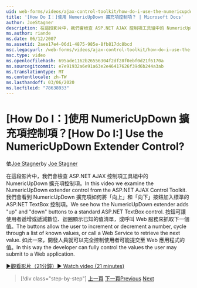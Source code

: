 ```yaml
---
uid: web-forms/videos/ajax-control-toolkit/how-do-i-use-the-numericupdown-extender-control
title: '[How Do I：]使用 NumericUpDown 擴充項控制項？ | Microsoft Docs'
author: JoeStagner
description: 在這段影片中，我們會檢查 ASP.NET AJAX 控制項工具組中的 NumericUpDown 擴充項控制項。 我們會看到 NumericUpDown 擴充項如何加上「up」和「down」 。
ms.author: riande
ms.date: 06/12/2007
ms.assetid: 2aee17e4-06d1-4875-985e-8fb817dc8bcd
msc.legacyurl: /web-forms/videos/ajax-control-toolkit/how-do-i-use-the-numericupdown-extender-control
msc.type: video
ms.openlocfilehash: 695ade1162b26556304f2df28f0ebf0d21f6170a
ms.sourcegitcommit: e7e91932a6e91a63e2e46417626f39d6b244a3ab
ms.translationtype: MT
ms.contentlocale: zh-TW
ms.lasthandoff: 03/06/2020
ms.locfileid: "78638933"
---
```

# <a name="how-do-i-use-the-numericupdown-extender-control"></a><span data-ttu-id="1f061-105">[How Do I：]使用 NumericUpDown 擴充項控制項？</span><span class="sxs-lookup"><span data-stu-id="1f061-105">[How Do I:] Use the NumericUpDown Extender Control?</span></span>

<span data-ttu-id="1f061-106">依[Joe Stagner](https://github.com/JoeStagner)</span><span class="sxs-lookup"><span data-stu-id="1f061-106">by [Joe Stagner](https://github.com/JoeStagner)</span></span>

<span data-ttu-id="1f061-107">在這段影片中，我們會檢查 ASP.NET AJAX 控制項工具組中的 NumericUpDown 擴充項控制項。</span><span class="sxs-lookup"><span data-stu-id="1f061-107">In this video we examine the NumericUpDown extender control from the ASP.NET AJAX Control Toolkit.</span></span> <span data-ttu-id="1f061-108">我們會看到 NumericUpDown 擴充項如何將「向上」和「向下」按鈕加入標準的 ASP.NET TextBox 控制項。</span><span class="sxs-lookup"><span data-stu-id="1f061-108">We see how the NumericUpDown extender adds "up" and "down" buttons to a standard ASP.NET TextBox control.</span></span> <span data-ttu-id="1f061-109">按鈕可讓使用者遞增或遞減數位、迴圈顯示已知的值清單，或呼叫 Web 服務來抓取下一個值。</span><span class="sxs-lookup"><span data-stu-id="1f061-109">The buttons allow the user to increment or decrement a number, cycle through a list of known values, or call a Web Service to retrieve the next value.</span></span> <span data-ttu-id="1f061-110">如此一來，開發人員就可以完全控制使用者可能提交至 Web 應用程式的值。</span><span class="sxs-lookup"><span data-stu-id="1f061-110">In this way the developer can fully control the values the user may submit to a Web application.</span></span>

[<span data-ttu-id="1f061-111">&#9654;觀看影片（21分鐘）</span><span class="sxs-lookup"><span data-stu-id="1f061-111">&#9654; Watch video (21 minutes)</span></span>](https://channel9.msdn.com/Blogs/ASP-NET-Site-Videos/how-do-i-use-the-numericupdown-extender-control)

> [!div class="step-by-step"]
> <span data-ttu-id="1f061-112">[上一頁](how-do-i-use-the-pagingbulletedlist-extender-control.md)
> [下一頁](how-do-i-use-the-aspnet-ajax-validatorcallout-extender.md)</span><span class="sxs-lookup"><span data-stu-id="1f061-112">[Previous](how-do-i-use-the-pagingbulletedlist-extender-control.md)
[Next](how-do-i-use-the-aspnet-ajax-validatorcallout-extender.md)</span></span>
